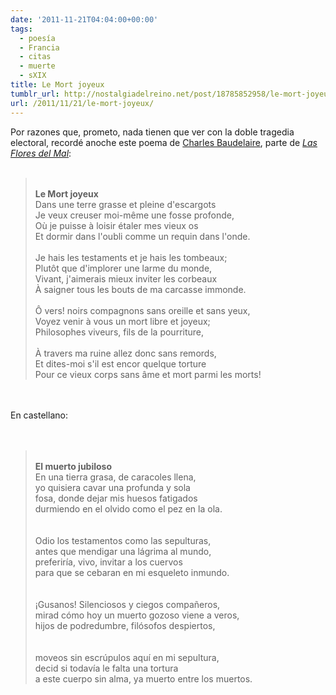 ```yaml
---
date: '2011-11-21T04:04:00+00:00'
tags:
  - poesía
  - Francia
  - citas
  - muerte
  - sXIX
title: Le Mort joyeux
tumblr_url: http://nostalgiadelreino.net/post/18785852958/le-mort-joyeux
url: /2011/11/21/le-mort-joyeux/
---
```


<p>Por razones que, prometo, nada tienen que ver con la doble tragedia electoral, recordé anoche este poema de <a href="http://es.wikipedia.org/wiki/Charles_Baudelaire">Charles Baudelaire</a>, parte de <a href="http://ikipedia.org/wiki/Las_flores_del_mal"><i>Las Flores del Mal</i></a>:<br/><br/></p><blockquote><br/><strong>Le Mort joyeux</strong><br/>Dans une terre grasse et pleine d'escargots<br/>Je veux creuser moi-même une fosse profonde,<br/>Où je puisse à loisir étaler mes vieux os<br/>Et dormir dans l'oubli comme un requin dans l'onde.<br/><br/>Je hais les testaments et je hais les tombeaux;<br/>Plutôt que d'implorer une larme du monde,<br/>Vivant, j'aimerais mieux inviter les corbeaux<br/>À saigner tous les bouts de ma carcasse immonde.<br/><br/>Ô vers! noirs compagnons sans oreille et sans yeux,<br/>Voyez venir à vous un mort libre et joyeux;<br/>Philosophes viveurs, fils de la pourriture,<br/><br/>À travers ma ruine allez donc sans remords,<br/>Et dites-moi s'il est encor quelque torture<br/>Pour ce vieux corps sans âme et mort parmi les morts!<br/></blockquote><br/><br/>En castellano:<br/><br/><br/><blockquote><br/><strong>El muerto jubiloso</strong><br/>En una tierra grasa, de caracoles llena,<br/>yo quisiera cavar una profunda y sola<br/>fosa, donde dejar mis huesos fatigados<br/>durmiendo en el olvido como el pez en la ola.<br/><br/><br/>Odio los testamentos como las sepulturas,<br/>antes que mendigar una lágrima al mundo,<br/>preferiría, vivo, invitar a los cuervos<br/>para que se cebaran en mi esqueleto inmundo.<br/><br/><br/>¡Gusanos! Silenciosos y ciegos compañeros, <br/>mirad cómo hoy un muerto gozoso viene a veros,<br/>hijos de podredumbre, filósofos despiertos,<br/><br/><br/>moveos sin escrúpulos aquí en mi sepultura,<br/>decid si todavía le falta una tortura<br/>a este cuerpo sin alma, ya muerto entre los muertos.<br/></blockquote><div class="blogger-post-footer"><img width="1" height="1" src="https://blogger.googleusercontent.com/tracker/1180118427259117074-501583422826109403?l=nostalgiadelreino.blogspot.com" alt=""/></div>